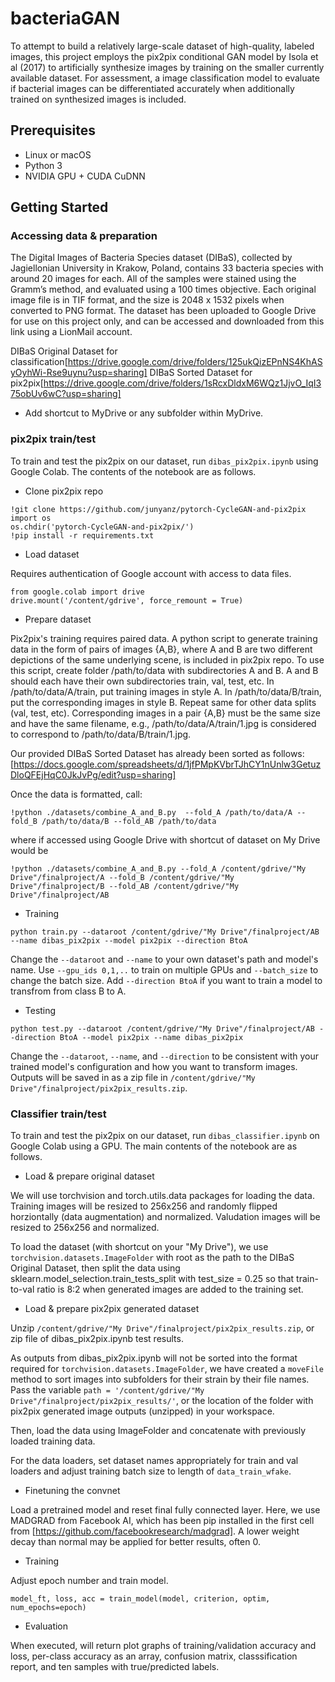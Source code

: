 # bacteriaGAN
To attempt to build a relatively large-scale dataset of high-quality, labeled images, this project employs the pix2pix conditional GAN model by Isola et al (2017)  to artificially synthesize images by training on the smaller currently available dataset. For assessment, a image classification model to evaluate if bacterial images can be differentiated accurately when additionally trained on synthesized images is included. 

## Prerequisites
- Linux or macOS
- Python 3
- NVIDIA GPU + CUDA CuDNN

## Getting Started

### Accessing data & preparation 
The Digital Images of Bacteria Species dataset (DIBaS), collected by Jagiellonian University in Krakow, Poland, contains 33 bacteria species with around 20 images for each. All of the samples were stained using the Gramm’s method, and evaluated using a 100 times objective. Each original image file is in TIF format, and the size is 2048 x 1532 pixels when converted to PNG format. The dataset has been uploaded to Google Drive for use on this project only, and can be accessed and downloaded from this link using a LionMail account. 

DIBaS Original Dataset for classification[https://drive.google.com/drive/folders/125ukQizEPnNS4KhASyOyhWi-Rse9uynu?usp=sharing]
DIBaS Sorted Dataset for pix2pix[https://drive.google.com/drive/folders/1sRcxDldxM6WQz1JjvO_IqI375obUv6wC?usp=sharing]

- Add shortcut to MyDrive or any subfolder within MyDrive.

### pix2pix train/test

To train and test the pix2pix on our dataset, run `dibas_pix2pix.ipynb` using Google Colab. The contents of the notebook are as follows.

- Clone pix2pix repo 
```
!git clone https://github.com/junyanz/pytorch-CycleGAN-and-pix2pix
import os
os.chdir('pytorch-CycleGAN-and-pix2pix/')
!pip install -r requirements.txt
```
- Load dataset

Requires authentication of Google account with access to data files.
```
from google.colab import drive
drive.mount('/content/gdrive', force_remount = True)
```
- Prepare dataset

Pix2pix's training requires paired data. A python script to generate training data in the form of pairs of images {A,B}, where A and B are two different depictions of the same underlying scene, is included in pix2pix repo. To use this script, create folder /path/to/data with subdirectories A and B. A and B should each have their own subdirectories train, val, test, etc. In /path/to/data/A/train, put training images in style A. In /path/to/data/B/train, put the corresponding images in style B. Repeat same for other data splits (val, test, etc). Corresponding images in a pair {A,B} must be the same size and have the same filename, e.g., /path/to/data/A/train/1.jpg is considered to correspond to /path/to/data/B/train/1.jpg. 

Our provided DIBaS Sorted Dataset has already been sorted as follows:
[https://docs.google.com/spreadsheets/d/1jfPMpKVbrTJhCY1nUnlw3GetuzDloQFEjHqC0JkJvPg/edit?usp=sharing]

Once the data is formatted, call:
```
!python ./datasets/combine_A_and_B.py  --fold_A /path/to/data/A --fold_B /path/to/data/B --fold_AB /path/to/data 
```
where if accessed using Google Drive with shortcut of dataset on My Drive would be 
```
!python ./datasets/combine_A_and_B.py --fold_A /content/gdrive/"My Drive"/finalproject/A --fold_B /content/gdrive/"My Drive"/finalproject/B --fold_AB /content/gdrive/"My Drive"/finalproject/AB
```
- Training

`python train.py --dataroot /content/gdrive/"My Drive"/finalproject/AB --name dibas_pix2pix --model pix2pix --direction BtoA`

Change the `--dataroot` and `--name` to your own dataset's path and model's name. Use `--gpu_ids 0,1,..` to train on multiple GPUs and `--batch_size` to change the batch size. Add `--direction BtoA` if you want to train a model to transfrom from class B to A.

- Testing

`python test.py --dataroot /content/gdrive/"My Drive"/finalproject/AB --direction BtoA --model pix2pix --name dibas_pix2pix`

Change the `--dataroot`, `--name`, and `--direction` to be consistent with your trained model's configuration and how you want to transform images.
Outputs will be saved in as a zip file in `/content/gdrive/"My Drive"/finalproject/pix2pix_results.zip`. 

### Classifier train/test

To train and test the pix2pix on our dataset, run `dibas_classifier.ipynb` on Google Colab using a GPU. The main contents of the notebook are as follows.

- Load & prepare original dataset

We will use torchvision and torch.utils.data packages for loading the data. Training images will be resized to 256x256 and randomly flipped horziontally (data augmentation) and normalized. Valudation images will be resized to 256x256 and normalized. 

To load the dataset (with shortcut on your "My Drive"), we use `torchvision.datasets.ImageFolder` with root as the path to the DIBaS Original Dataset, then split the data using sklearn.model_selection.train_tests_split with test_size = 0.25 so that train-to-val ratio is 8:2 when generated images are added to the training set.

- Load & prepare pix2pix generated dataset

Unzip `/content/gdrive/"My Drive"/finalproject/pix2pix_results.zip`, or zip file of dibas_pix2pix.ipynb test results. 

As outputs from dibas_pix2pix.ipynb will not be sorted into the format required for `torchvision.datasets.ImageFolder`, we have created a `moveFile` method to sort images into subfolders for their strain by their file names. Pass the variable `path = '/content/gdrive/"My Drive"/finalproject/pix2pix_results/'`, or the location of the folder with pix2pix generated image outputs (unzipped) in your workspace. 

Then, load the data using ImageFolder and concatenate with previously loaded training data. 

For the data loaders, set dataset names appropriately for train and val loaders and adjust training batch size to length of `data_train_wfake`.

- Finetuning the convnet

Load a pretrained model and reset final fully connected layer. Here, we use MADGRAD from Facebook AI, which has been pip installed in the first cell from [https://github.com/facebookresearch/madgrad]. A lower weight decay than normal may be applied for better results, often 0.

- Training

Adjust epoch number and train model.
```
model_ft, loss, acc = train_model(model, criterion, optim, num_epochs=epoch)
```
- Evaluation

When executed, will return plot graphs of training/validation accuracy and loss, per-class accuracy as an array, confusion matrix, classsification report, and ten samples with true/predicted labels. 

